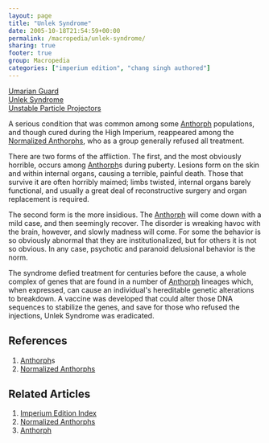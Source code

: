 ```yaml
---
layout: page
title: "Unlek Syndrome"
date: 2005-10-18T21:54:59+00:00
permalink: /macropedia/unlek-syndrome/
sharing: true
footer: true
group: Macropedia
categories: ["imperium edition", "chang singh authored"]
---
```


<div class='row'>
	<div class='col-md-4'><a href='/macropedia/umarian-guard'>Umarian Guard</a></div>
	<div class='col-md-4'><a href='/macropedia/unlek-syndrome'>Unlek Syndrome</a></div>
	<div class='col-md-4'><a href='/macropedia/unstable-particle-projectors'>Unstable Particle Projectors</a></div>
</div>


A serious condition that was common among some [Anthorph](/macropedia/anthorph) populations, and though cured during the High Imperium, reappeared among the [Normalized Anthorphs](/macropedia/normalized-anthorph), who as a group generally refused all treatment.

There are two forms of the affliction.  The first, and the most obviously horrible, occurs among [Anthorph](/macropedia/anthorph)s during puberty.  Lesions form on the skin and within internal organs, causing a terrible, painful death.  Those that survive it are often horribly maimed; limbs twisted, internal organs barely functional, and usually a great deal of reconstructive surgery and organ replacement is required.

The second form is the more insidious.  The [Anthorph](/macropedia/anthorph) will come down with a mild case, and then seemingly recover.  The disorder is wreaking havoc with the brain, however, and slowly madness will come.  For some the behavior is so obviously abnormal that they are institutionalized, but for others it is not so obvious.  In any case, psychotic and paranoid delusional behavior is the norm.

The syndrome defied treatment for centuries before the cause, a whole complex of genes that are found in a number of [Anthorph](/macropedia/anthorph) lineages which, when expressed, can cause an individual's hereditable genetic alterations to breakdown.  A vaccine was developed that could alter those DNA sequences to stabilize the genes, and save for those who refused the injections, Unlek Syndrome was eradicated.

## References
1. [Anthorph](/macropedia/anthorph)s
1. [Normalized Anthorphs](/macropedia/normalized-anthorph)

## Related Articles

1. [Imperium Edition Index](/macropedia/imperium-edition-index)
2. [Normalized Anthorphs](/macropedia/normalized-anthorph)
3. [Anthorph](/macropedia/anthorph)



 

